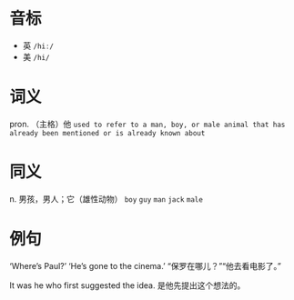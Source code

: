 # 音标

- 英 `/hiː/`
- 美 `/hi/`

# 词义

pron. （主格）他
`used to refer to a man, boy, or male animal that has already been mentioned or is already known about`

# 同义

n. 男孩，男人；它（雄性动物）
`boy` `guy` `man` `jack` `male`

# 例句

‘Where’s Paul?’ ‘He’s gone to the cinema.’
“保罗在哪儿？”“他去看电影了。”

It was he who first suggested the idea.
是他先提出这个想法的。


